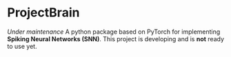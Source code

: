 # ProjectBrain
*Under maintenance*
A python package based on PyTorch for implementing **Spiking Neural Networks (SNN)**. This project is developing and is **not** ready to use yet.
